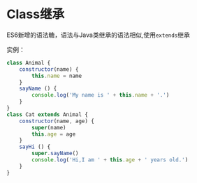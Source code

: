 # Class继承

ES6新增的语法糖，语法与Java类继承的语法相似,使用`extends`继承

实例：

```javascript
class Animal {
    constructor(name) {
        this.name = name
    }
    sayName () {
        console.log('My name is ' + this.name + '.')
    }
}
class Cat extends Animal {
    constructor(name, age) {
        super(name)
        this.age = age
    }
    sayHi () {
        super.sayName()
        console.log('Hi,I am ' + this.age + ' years old.')
    }
}
```

